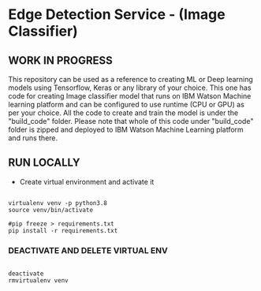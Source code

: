 # Edge Detection Service - (Image Classifier)

## WORK IN PROGRESS

This repository can be used as a reference to creating ML or Deep learning models using Tensorflow, Keras or any library of your choice.  This one has code for creating Image classifier model that runs on IBM Watson Machine learning platform and can be configured to use runtime (CPU or GPU) as per your choice.  All the code to create and train the model is under the "build_code" folder.  Please note that whole of this code under "build_code" folder is zipped and deployed to IBM Watson Machine Learning platform and runs there.  

## RUN LOCALLY

  - Create virtual environment and activate it

```

virtualenv venv -p python3.8
source venv/bin/activate

#pip freeze > requirements.txt
pip install -r requirements.txt

```

### DEACTIVATE AND DELETE VIRTUAL ENV

```

deactivate
rmvirtualenv venv

```
